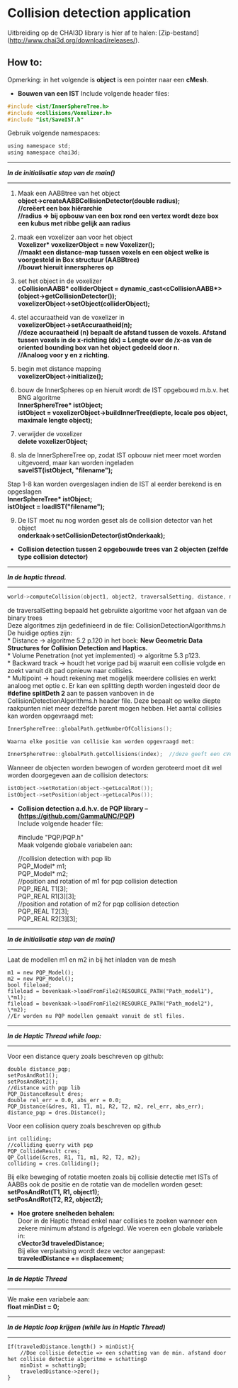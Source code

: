 # Collision detection application
Uitbreiding op de CHAI3D library is hier af te halen: [Zip-bestand] (http://www.chai3d.org/download/releases/).
## How to:
Opmerking: in het volgende is **object** is een pointer naar een **cMesh**.
- **Bouwen van een IST**
  Include volgende header files:  
```c
#include <ist/InnerSphereTree.h>  
#include <collisions/Voxelizer.h>  
#include "ist/SaveIST.h"  
```
  Gebruik volgende namespaces:  
```c
using namespace std;  
using namespace chai3d;  
```
---
**_In de initialisatie stap van de main()_**  

---

  1. Maak een AABBtree van het object  
    **object->createAABBCollisionDetector(double radius);**  
    **//creëert een box hiërarchie**  
    **//radius => bij opbouw van een box rond een vertex wordt deze box een kubus met ribbe gelijk aan radius**  

  2. maak een voxelizer aan voor het object  
    **Voxelizer\* voxelizerObject = new Voxelizer();**  
    **//maakt een distance-map tussen voxels en een object welke is voorgesteld in Box structuur (AABBtree)**  
    **//bouwt hieruit innerspheres op**  

  3. set het object in de voxelizer  
    **cCollisionAABB\* colliderObject = dynamic_cast<cCollisionAABB\*>(object->getCollisionDetector());**  
    **voxelizerObject->setObject(colliderObject);**  

  4. stel accuraatheid van de voxelizer in  
    **voxelizerObject->setAccuraatheid(n);**  
    **//deze accuraatheid (n) bepaalt de afstand tussen de voxels. Afstand tussen voxels in de x-richting (dx) = Lengte over de /x-as van de oriented bounding box van het object gedeeld door n.**  
    **//Analoog voor y en z richting.**  

  5. begin met distance mapping  
    **voxelizerObject->initialize();**  

  6. bouw de InnerSpheres op en hieruit wordt de IST opgebouwd m.b.v. het BNG algoritme  
    **InnerSphereTree\* istObject;**  
    **istObject = voxelizerObject->buildInnerTree(diepte, locale pos object, maximale lengte object);**  

  7. verwijder de voxelizer  
    **delete voxelizerObject;**  

  8. sla de InnerSphereTree op, zodat IST opbouw niet meer moet worden uitgevoerd, maar kan worden ingeladen  
    **saveIST(istObject, "filename");**  

  Stap 1-8 kan worden overgeslagen indien de IST al eerder berekend is en opgeslagen  
  **InnerSphereTree\* istObject;**  
  **istObject = loadIST("filename");**  

  9. De IST moet nu nog worden geset als de collision detector van het object  
    **onderkaak->setCollisionDetector(istOnderkaak);**  

- **Collision detection tussen 2 opgebouwde trees van 2 objecten (zelfde type collision detector)**  
  
---
**_In de haptic thread._**  

---
```c  
world->computeCollision(object1, object2, traversalSetting, distance, maxdiepte, *position);
```
  de traversalSetting bepaald het gebruikte algoritme voor het afgaan van de binary trees  
  Deze algoritmes zijn gedefinieerd in de file: CollisionDetectionAlgorithms.h  
  De huidige opties zijn:  
    * Distance -> algoritme 5.2 p.120 in het boek: __New Geometric Data Structures for Collision Detection and Haptics.__  
    * Volume Penetration (not yet implemented) -> algoritme 5.3 p123.  
    * Backward track -> houdt het vorige pad bij waaruit een collisie volgde en zoekt vanuit dit pad opnieuw naar collisies.  
    * Multipoint -> houdt rekening met mogelijk meerdere collisies en werkt analoog met optie c. Er kan een splitting depth worden ingesteld door de **#define splitDeth 2** aan te passen vanboven in de CollisionDetectionAlgorithms.h header file. Deze bepaalt op welke diepte raakpunten niet meer dezelfde parent mogen hebben. Het aantal collisies kan worden opgevraagd met:  

```c
InnerSphereTree::globalPath.getNumberOfCollisions();  
```
    Waarna elke positie van collisie kan worden opgevraagd met:  
```c
InnerSphereTree::globalPath.getCollisions(index);  //deze geeft een cVector3d terug  
```
Wanneer de objecten worden bewogen of worden geroteerd moet dit wel worden doorgegeven aan de collision detectors:  
```c
istObject->setRotation(object->getLocalRot());  
istObject->setPosition(object->getLocalPos());  
```
- **Collision detection a.d.h.v. de PQP library – (https://github.com/GammaUNC/PQP)**  
  Include volgende header file:

	#include "PQP/PQP.h"  
  Maak volgende globale variabelen aan:  

	//collision detection with pqp lib  
	PQP_Model* m1;  
	PQP_Model* m2;    
	//position and rotation of m1 for pqp collision detection  
	PQP_REAL T1[3];  
	PQP_REAL R1[3][3];    
	//position and rotation of m2 for pqp collision detection  
	PQP_REAL T2[3];  
	PQP_REAL R2[3][3];    
  
---
**_In de initialisatie stap van de main()_**   

---

Laat de modellen m1 en m2 in bij het inladen van de mesh  

	m1 = new PQP_Model();  
	m2 = new PQP_Model();    
	bool fileload;  
	fileload = bovenkaak->loadFromFile2(RESOURCE_PATH("Path_model1"), \*m1);  
	fileload = bovenkaak->loadFromFile2(RESOURCE_PATH("Path_model2"), \*m2);  
	//Er worden nu PQP modellen gemaakt vanuit de stl files.  
  
  ---
  **_In de Haptic Thread while loop:_**  
  
  ---

Voor een distance query zoals beschreven op github:  

	double distance_pqp;  
	setPosAndRot1();  
	setPosAndRot2();    
	//distance with pqp lib  
	PQP_DistanceResult dres;  
	double rel_err = 0.0, abs_err = 0.0;  
	PQP_Distance(&dres, R1, T1, m1, R2, T2, m2, rel_err, abs_err);  
	distance_pqp = dres.Distance();  
  
Voor een collision query zoals beschreven op github  
  
	int colliding;  
	//colliding querry with pqp  
	PQP_CollideResult cres;  
	QP_Collide(&cres, R1, T1, m1, R2, T2, m2);  
	colliding = cres.Colliding();    
Bij elke beweging of rotatie moeten zoals bij collisie detectie met ISTs of AABBs ook de positie en de rotatie van de modellen worden geset:  
	**setPosAndRot(T1, R1, object1);**  
	**setPosAndRot(T2, R2, object2);**  
- **Hoe grotere snelheden behalen:**  
Door in de Haptic thread enkel naar collisies te zoeken wanneer een zekere minimum afstand is afgelegd. We voeren een globale variabele in:  
	**cVector3d traveledDistance;**  
Bij elke verplaatsing wordt deze vector aangepast:  
	**traveledDistance += displacement;**  

---
**_In de Haptic Thread_**  
  
---
We make een variabele aan:  
	**float minDist = 0;**  
  
---  
**_In de Haptic loop krijgen (while lus in Haptic Thread)_**  
  
---
	If(traveledDistance.length() > minDist){  
		//Doe collisie detectie => een schatting van de min. afstand door het collisie detectie algoritme = schattingD  
		minDist = schattingD;  
		traveledDistance->zero();  
	}  


  
  


